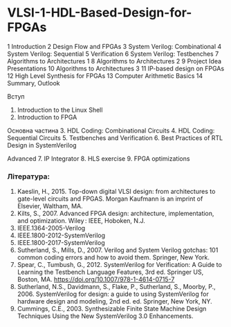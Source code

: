 # VLSI-1-HDL-Based-Design-for-FPGAs

1 Introduction
2 Design Flow and FPGAs
3 System Verilog: Combinational
4 System Verilog: Sequential
5 Verification
6 System Verilog: Testbenches 
7 Algorithms to Architectures 1
8 Algorithms to Architectures 2
9 Project Idea Presentations
10 Algorithms to Architectures 3
11 IP-based design on FPGAs
12 High Level Synthesis for FPGAs
13 Computer Arithmetic Basics
14 Summary, Outlook


Вступ
1. Introduction to the Linux Shell
2. Introduction to FPGA

Основна частина
3. HDL Coding: Combinational Circuits
4. HDL Coding: Sequential Circuits
5. Testbenches and Verification
6. Best Practices of RTL Design in  SystemVerilog

Advanced
7. IP Integrator
8. HLS exercise
9. FPGA optimizations


### Література:

1) Kaeslin, H., 2015. Top-down digital VLSI design: from architectures to gate-level circuits and FPGAS. Morgan Kaufmann is an imprint of Elsevier, Waltham, MA.
2) Kilts, S., 2007. Advanced FPGA design: architecture, implementation, and optimization. Wiley : IEEE, Hoboken, N.J.
3) IEEE.1364-2005-Verilog
4) IEEE.1800-2012-SystemVerilog
5) IEEE.1800-2017-SystemVerilog
6) Sutherland, S., Mills, D., 2007. Verilog and System Verilog gotchas: 101 common coding errors and how to avoid them. Springer, New York.
7) Spear, C., Tumbush, G., 2012. SystemVerilog for Verification: A Guide to Learning the Testbench Language Features, 3rd ed. Springer US, Boston, MA. https://doi.org/10.1007/978-1-4614-0715-7
8) Sutherland, N.S., Davidmann, S., Flake, P., Sutherland, S., Moorby, P., 2006. SystemVerilog for design: a guide to using SystemVerilog for hardware design and modeling, 2nd ed. ed. Springer, New York, NY.
9) Cummings, C.E., 2003. Synthesizable Finite State Machine Design Techniques Using the New SystemVerilog 3.0 Enhancements.
